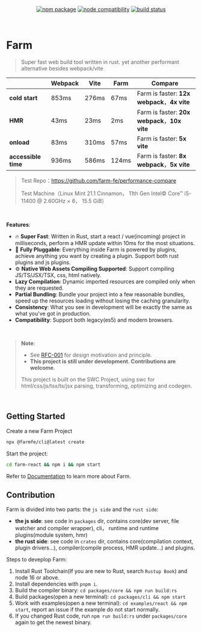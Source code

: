 <p align="center">
  <a href="https://npmjs.com/package/@farmfe/core"><img src="https://img.shields.io/npm/v/@farmfe/core.svg" alt="npm package"></a>
  <a href="https://nodejs.org/en/about/releases/"><img src="https://img.shields.io/node/v/@farmfe/core.svg" alt="node compatibility"></a>
  <a href="https://github.com/farm-fe/farm/actions/workflows/rust-test.yaml"><img src="https://github.com/farm-fe/farm/actions/workflows/rust-test.yaml/badge.svg" alt="build status"></a>
</p>
<br/>

# Farm

> Super fast web build tool written in rust. yet another performant alternative besides webpack/vite

|                     | Webpack | Vite  | Farm  | Compare                                       |
| ------------------- | ------- | ----- | ----- | --------------------------------------------- |
| **cold start**      | 853ms   | 276ms | 67ms  | Farm is faster: **12x webpack**，**4x vite**  |
| **HMR**             | 43ms    | 23ms  | 2ms   | Farm is faster: **20x webpack**，**10x vite** |
| **onload**          | 83ms    | 310ms | 57ms  | Farm is faster: **5x vite**                   |
| **accessible time** | 936ms   | 586ms | 124ms | Farm is faster: **8x webpack**，**5x vite**   |

> Test Repo：https://github.com/farm-fe/performance-compare
>
> Test Machine（Linux Mint 21.1 Cinnamon， 11th Gen Intel© Core™ i5-11400 @ 2.60GHz × 6， 15.5 GiB）

<br />

**Features**:

- 🔥 **Super Fast**: Written in Rust, start a react / vue(incoming) project in milliseconds, perform a HMR update within 10ms for the most situations.
- 🧰 **Fully Pluggable**: Everything inside Farm is powered by plugins, achieve anything you want by creating a plugin. Support both rust plugins and js plugins.
- ⚙️ **Native Web Assets Compiling Supported**: Support compiling JS/TS/JSX/TSX, css, html natively.
- **Lazy Compilation**: Dynamic imported resources are compiled only when they are requested.
- **Partial Bundling**: Bundle your project into a few reasonable bundles, speed up the resources loading without losing the caching granularity.
- **Consistency**: What you see in development will be exactly the same as what you've got in production.
- **Compatibility**: Support both legacy(es5) and modern browsers.

<br/>

> **Note**:
>
> - See [RFC-001](https://github.com/farm-fe/rfcs/blob/main/rfcs/001-core-architecture/rfc.md#motivation) for design motivation and principle.
> - **This project is still under development. Contributions are welcome**.
>
> This project is built on the SWC Project, using swc for html/css/js/tsx/ts/jsx parsing, transforming, optimizing and codegen.

<br/>

## Getting Started

Create a new Farm Project

```sh
npx @farmfe/cli@latest create
```

Start the project:

```sh
cd farm-react && npm i && npm start
```

Refer to [Documentation](https://farm-fe.github.io) to learn more about Farm.

## Contribution
Farm is divided into two parts: the `js side` and the `rust side`:
* **the js side**: see code in `packages` dir, contains core(dev server, file watcher and compiler wrapper), cli， runtime and runtime plugins(module system, hmr)
* **the rust side**: see code in `crates` dir, contains core(compilation context, plugin drivers...), compiler(compile process, HMR update...) and plugins.

Steps to deveplop Farm:
1. Install Rust Toolchain(If you are new to Rust, search `Rustup Book`) and node 16 or above.
2. Install dependencies with `pnpm i`.
3. Build the compiler binary: `cd packages/core && npm run build:rs`
4. Build packages(open a new terminal): `cd packages/cli && npm start`
5. Work with examples(open a new terminal): `cd examples/react && npm start`, report an issue if the example do not start normally.
6. If you changed Rust code, run `npm run build:rs` under `packages/core` again to get the newest binary.
